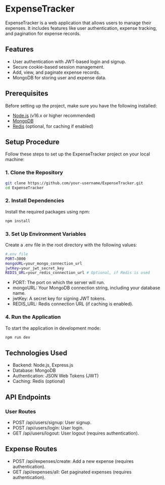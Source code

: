 # ExpenseTracker

ExpenseTracker is a web application that allows users to manage their expenses. It includes features like user authentication, expense tracking, and pagination for expense records.

## Features

- User authentication with JWT-based login and signup.
- Secure cookie-based session management.
- Add, view, and paginate expense records.
- MongoDB for storing user and expense data.

## Prerequisites

Before setting up the project, make sure you have the following installed:

- [Node.js](https://nodejs.org/en/) (v16.x or higher recommended)
- [MongoDB](https://www.mongodb.com/)
- [Redis](https://redis.io/) (optional, for caching if enabled)

## Setup Procedure

Follow these steps to set up the ExpenseTracker project on your local machine:

### 1. Clone the Repository
```bash
git clone https://github.com/your-username/ExpenseTracker.git
cd ExpenseTracker
```

### 2. Install Dependencies
Install the required packages using npm:

```bash
npm install
```

### 3. Set Up Environment Variables
Create a .env file in the root directory with the following values:

```bash
#.env file
PORT=3000
mongoURL=your_mongo_connection_url
jwtKey=your_jwt_secret_key
REDIS_URL=your_redis_connection_url # Optional, if Redis is used
```

- PORT: The port on which the server will run.
- mongoURL: Your MongoDB connection string, including your database name.
- jwtKey: A secret key for signing JWT tokens.
- REDIS_URL: Redis connection URL (if caching is enabled).

### 4. Run the Application
To start the application in development mode:
```bash
npm run dev
```
## Technologies Used
- Backend: Node.js, Express.js
- Database: MongoDB
- Authentication: JSON Web Tokens (JWT)
- Caching: Redis (optional)

## API Endpoints

### User Routes

- POST /api/users/signup: User signup.
- POST /api/users/login: User login.
- GET /api/users/logout: User logout (requires authentication).

## Expense Routes

- POST /api/expenses/create: Add a new expense (requires authentication).
- GET /api/expenses/all: Get paginated expenses (requires authentication).